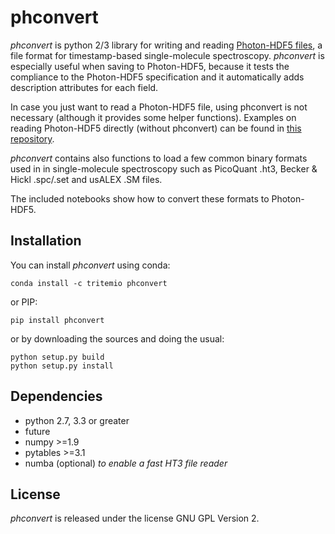 # phconvert

*phconvert* is python 2/3 library for writing and reading 
[Photon-HDF5 files](http://photon-hdf5.readthedocs.org/),
a file format for timestamp-based single-molecule spectroscopy.
*phconvert* is especially useful when saving to Photon-HDF5, because 
it tests the compliance to the Photon-HDF5 specification
and it automatically adds description attributes for each field.

In case you just want to read a Photon-HDF5 file, using phconvert is not 
necessary (although it provides some helper functions). 
Examples on reading Photon-HDF5 directly (without phconvert) 
can be found in [this repository](https://github.com/Photon-Data/photon_hdf5_reading_examples).

*phconvert* contains also functions to load a few common binary formats 
used in in single-molecule spectroscopy such as PicoQuant .ht3, 
Becker & Hickl .spc/.set and usALEX .SM files.

The included notebooks show how to convert these formats to Photon-HDF5.

## Installation

You can install *phconvert* using conda:

    conda install -c tritemio phconvert
    
or PIP:

    pip install phconvert

or by downloading the sources and doing the usual:

    python setup.py build
    python setup.py install
    
## Dependencies

- python 2.7, 3.3 or greater
- future
- numpy >=1.9
- pytables >=3.1
- numba (optional) *to enable a fast HT3 file reader*
    
## License

*phconvert* is released under the license GNU GPL Version 2.

